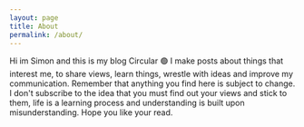 ```yaml
---
layout: page
title: About
permalink: /about/
---
```


Hi im Simon and this is my blog Circular 🟢 I make posts about things that interest me, to share views, learn things, wrestle with ideas and improve my communication. Remember that anything you find here is subject to change. I don't subscribe to the idea that you must find out your views and stick to them, life is a learning process and understanding is built upon misunderstanding. Hope you like  your read.